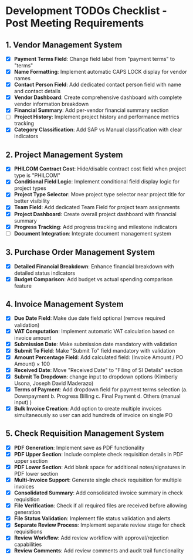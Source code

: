 # Development TODOs Checklist - Post Meeting Requirements

## 1. Vendor Management System
- [x] **Payment Terms Field**: Change field label from "payment terms" to "terms"
- [x] **Name Formatting**: Implement automatic CAPS LOCK display for vendor names
- [x] **Contact Person Field**: Add dedicated contact person field with name and contact details
- [x] **Vendor Dashboard**: Create comprehensive dashboard with complete vendor information breakdown
- [x] **Financial Summary**: Add per-vendor financial summary section
- [ ] **Project History**: Implement project history and performance metrics tracking
- [x] **Category Classification**: Add SAP vs Manual classification with clear indicators

## 2. Project Management System
- [x] **PHILCOM Contract Cost**: Hide/disable contract cost field when project type is "PHILCOM"
- [x] **Conditional Field Logic**: Implement conditional field display logic for project types
- [x] **Project Type Selector**: Move project type selector near project title for better visibility
- [x] **Team Field**: Add dedicated Team Field for project team assignments
- [x] **Project Dashboard**: Create overall project dashboard with financial summary
- [x] **Progress Tracking**: Add progress tracking and milestone indicators
- [ ] **Document Integration**: Integrate document management system

## 3. Purchase Order Management System
- [x] **Detailed Financial Breakdown**: Enhance financial breakdown with detailed status indicators
- [x] **Budget Comparison**: Add budget vs actual spending comparison feature

## 4. Invoice Management System
- [x] **Due Date Field**: Make due date field optional (remove required validation)
- [x] **VAT Computation**: Implement automatic VAT calculation based on invoice amount
- [x] **Submission Date**: Make submission date mandatory with validation
- [x] **Submit To Field**: Make "Submit To" field mandatory with validation
- [x] **Amount Percentage Field**: Add calculated field: (Invoice Amount / PO Amount) × 100
- [x] **Received Date**: Move "Received Date" to "Filing of SI Details" section
- [x] **Submit To Dropdown**: change input to dropdown options (Kimberly Usona, Joseph David Maderazo)
- [x] **Terms of Payment**: Add dropdown field for payment terms selection (a. Downpayment
b. Progress Billing
c. Final Payment
d. Others (manual input)
)
- [x] **Bulk Invoice Creation**: Add option to create multiple invoices simultaneously so user can add hundreds of invoice on single PO

## 5. Check Requisition Management System
- [x] **PDF Generation**: Implement save as PDF functionality
- [x] **PDF Upper Section**: Include complete check requisition details in PDF upper section
- [x] **PDF Lower Section**: Add blank space for additional notes/signatures in PDF lower section
- [x] **Multi-Invoice Support**: Generate single check requisition for multiple invoices
- [x] **Consolidated Summary**: Add consolidated invoice summary in check requisition
- [x] **File Verification**: Check if all required files are received before allowing generation
- [x] **File Status Validation**: Implement file status validation and alerts
- [x] **Separate Review Process**: Implement separate review stage for check requisitions
- [x] **Review Workflow**: Add review workflow with approval/rejection capabilities
- [x] **Review Comments**: Add review comments and audit trail functionality
